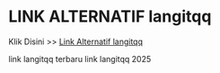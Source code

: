 # LINK ALTERNATIF langitqq

Klik Disini >> <a href="https://linksto.pages.dev/">Link Alternatif langitqq </a>

link langitqq terbaru
link langitqq 2025